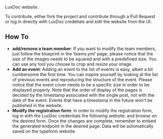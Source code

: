 LuxDoc website. 

To contribute, either fork the project and contribute through a Pull Request or log in directly with LuxDoc credetials and edit the website from the UI.

## How To
- **add/remove a team member**: If you want to modify the team members, just follow the blueprint in the ‵teams.yml‵ page; please notice that the size of the images needs to be squared and with a predefined size. You can use any tool you choose to crop and resize your image.
- **Add an event**: Adding an event to the list of events is easy, albeit a bit cumbersome the first time. You can inspire yourself by looking at the list of previous events and reproducing the structure of the event. Please notice that the event cover needs to be a specific size in order to be displayed properly.
Note that the order of display of the pages is decided by the timestamp associated with the single post, not with the date of the event. Events that have a timestamp in the future won't be published in the website.
- **Modify the registration form**: In order to modify the registration form, log in with the LuxDoc credentials the following website:  and browse on the desired form. Once the changes are complete, remember to embed the generated endpoint in the desired page. Data will be automatically saved on the typeform website.
      